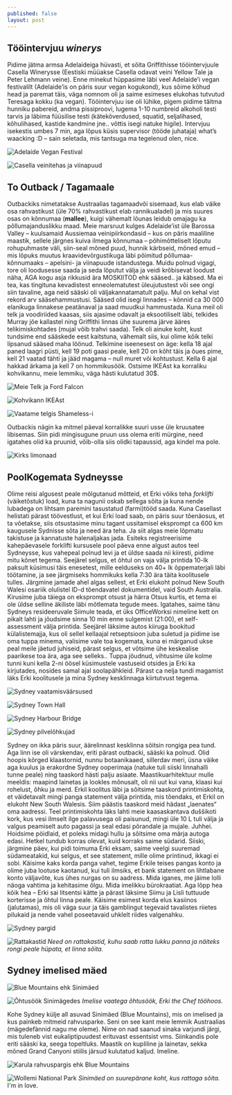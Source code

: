 ```yaml
---
published: false
layout: post
---
```


## Tööintervjuu _winerys_

Pidime jätma armsa Adelaideiga hüvasti, et sõita Griffithisse tööintervjuule Casella Winerysse (Eestiski müüakse Casella odavat veini Yellow Tale ja Peter Lehmann veine). Enne minekut hüppasime läbi veel Adelaide’i vegan festivalilt (Adelaide’is on päris suur vegan kogukond), kus sõime kõhud head ja paremat täis, väga nomnom oli ja saime esimeses elukohas tutvutud Teresaga kokku (ka vegan). Tööintervjuu ise oli lühike, pigem pidime täitma hunniku pabereid, andma pissiproovi, lugema 1-10 numbreid alkoholi testi tarvis ja läbima füüsilise testi (kätekõverdused, squatid, seljalihased, kõhulihased, kastide kandmine jne.. võttis isegi natuke higile). Intervjuu isekestis umbes 7 min, aga lõpus küsis supervisor (tööde juhataja) what’s waacking :D – sain seletada, mis tantsuga ma tegelenud olen, nice. 

![Adelaide Vegan Festival](/images/festivalil.jpg "Adelaide Vegan Festival")

![Casella veinitehas ja viinapuud](/images/casella.jpg "Casella veinitehas ja viinapuud")

## To Outback / Tagamaale

Outbackiks nimetatakse Austraalias tagamaadvõi sisemaad, kus elab väike osa rahvastikust (üle 70% rahvastikust elab rannikualadel) ja mis suures osas on kõnnumaa (**mallee**), kuigi vähemalt lõunas leidub omajagu ka põllumajanduslikku maad. Meie marsruut kulges Adelaide’ist üle Barossa Valley – kuulsamaid Aussiemaa veinipiirkondasid – kus on päris maaliline maastik, sellele järgnes kuiva ilmega kõnnumaa – põhimõtteliselt lõputu rohupuhmaste väli, siin-seal mõned puud, hunnik kärbseid, mõned emud – mis lõpuks muutus kraavidevõrgustikuga läbi põimitud põllumaa-kõnnumaaks – apelsini- ja viinapuude istandustega. Muidu polnud vigagi, tore oli loodusesse saada ja seda lõputut välja ja veidi krõbisevat loodust näha, AGA kogu asja rikkusid ära MOSKIITOD ehk sääsed.. ja käbsed. Ma ei tea, kas tingituna kevadistest enneolematutest üleujutustest või see ongi siin tavaline, aga neid sääski oli väljakannatamatult palju. Mul on kehal vist rekord arv sääsehammustusi. Sääsed olid isegi linnades – kõnnid ca 30 000 elanikuga linnakese peatänaval ja saad muudkui hammustada. Kuna meil oli telk ja voodiriided kaasas, siis ajasime odavalt ja eksootiliselt läbi, telkides Murray jõe kallastel ning Griffithi linnas ühe suurema järve ääres telikimiskohtades (mujal võib trahvi saada). Telk oli ainuke koht, kust tundsime end sääskede eest kaitstuna, vähemalt siis, kui olime kõik telki lipsanud sääsed maha löönud. Telkimine iseenesest on äge: kella 18 ajal paned laagri püsti, kell 19 poti gaasi peale, kell 20 on kõht täis ja õues pime, kell 21 vaatad tähti ja jääd magama – null muret või kohtustust. Kella 6 ajal hakkad ärkama ja kell 7 on hommikusöök. Ostsime IKEAst ka korraliku kohvikannu, meie lemmiku, väga hästi kulutatud 30$. 

![Meie Telk ja Ford Falcon](/images/erki_telgis.jpg "Meie Telk ja Ford Falcon")

![Kohvikann IKEAst](/images/kohviann.jpeg "Kohvikann IKEAst")

![Vaatame telgis Shameless-i](/images/telgis2.jpg "Vaatame telgis Shameless-i")

Outbackis nägin ka mitmel päeval korralikke suuri usse üle kruusatee libisemas. Siin pidi mingisugune pruun uss olema eriti mürgine, need igatahes olid ka pruunid, võib-olla siis olidki tapaussid, aga kindel ma pole. 

![Kirks limonaad](/images/kirks.jpeg "Kirks limonaad")

## PoolKogemata Sydneysse

Olime reisi algusest peale mõlgutanud mõtteid, et Erki võiks teha _forklifti_ (väiketõstuk) load, kuna ta nagunii oskab sellega sõita ja kuna nende lubadega on lihtsam paremini tasustatud (farmi)tööd saada. Kuna Casellast helistati pärast töövestlust, et kui Erki load saab, on päris suur tõenäosus, et ta võetakse, siis otsustasime minu tagant ussitamisel eksprompt ca 600 km kaugusele Sydnisse sõta ja need ära teha. Ja siit algas meie lõpmatu takistuse ja kannatuste halenaljakas jada. Esiteks registreerisime kahepäevasele forklifti kursusele pool päeva enne algust autos teel Sydneysse, kus vahepeal polnud levi ja et üldse saada nii kiiresti, pidime mitu kõnet tegema. Seejärel selgus, et õhtul on vaja välja printida 10-lk paksult küsimusi täis enesetest, mille eelduseks on 40+ lk õppematerjali läbi töötamine, ja see järgmiseks hommikuks kella 7:30 ära täita koolitusele tulles. Järgmine jamade ahel algas sellest, et Erki elukoht polnud New South Walesi osariik olulistel ID-d tõendavatel dokumentidel, vaid South Australia. Kirusime juba täiega on eksprompt otsust ja härra Otsus kurtis, et tema ei ole üldse selline äkiliste läbi mõtlemata tegude mees. Igatahes, saime tänu Sydneys resideeruvale Siimule teada, et üks OfficeWorksi nimeline kett on pikalt lahti ja jõudsime sinna 10 min enne sulgemist (21:00), et self-assessment välja printida. Seejärel läksime autos kiiruga bookitud külalistemajja, kus oli sellel kellaajal retseptsioon juba suletud ja pidime ise oma tuppa minema, valisime vale toa kogemata, kuna ei märganud ukse peal meile jäetud juhiseid, pärast selgus, et võtsime ühe keskealise paarikese toa ära, aga see selleks.. Tuppa jõudnud, vihtusime üle kolme tunni kuni kella 2-ni öösel küsimustele vastuseid otsides ja Erki ka kirjutades, nosides samal ajal soolapähkleid. Pärast ca nelja tundi magamist läks Erki koolitusele ja mina Sydney kesklinnaga kiirtutvust tegema.

![Sydney vaatamisväärsused](/images/sild_ooper.jpg "Sydney vaatamisväärsused")

![Sydney Town Hall](/images/linnahall.jpg "Sydney Town Hall")

![Sydney Harbour Bridge](/images/sild.jpg "Sydney Harbour Bridge")

![Sydney pilvelõhkujad](/images/Sydney_tornid.jpg "Sydney pilvelõhkujad")

Sydney on ikka päris suur, äärelinnast kesklinna sõitsin rongiga pea tund. Aga linn ise oli värskendav, eriti pärast outbacki, sääski ka polnud. Olid hoopis kõrged klaastornid, nunnu botaanikaaed, sillerdav meri, üsna väike aga kuulus ja erakordne Sydney ooperimaja (natuke tuli siiski linnahalli tunne peale) ning taaskord hästi palju asiaate. Maastikuarhitektuur mulle meeldis: maapind lainetas ja lookles mõnusalt, oli nii uut kui vana, klaasi kui rohelust, õhku ja merd. Erkil koolitus läbi ja sõitsime taaskord printimiskohta, et väidetavalt mingi panga statement välja printida, mis tõendaks, et Erkil on elukoht New South Walesis. Siim päästis taaskord meid hädast „laenates“ oma aadressi. Teel printimiskohta läks lahti meie kaasaskantava duššikoti kork, kus vesi ilmselt ilge palavusega oli paisunud, mingi üle 10 L tuli välja ja valgus peamiselt auto pagassi ja seal edasi põrandale ja mujale. Juhhei. Hoidsime  pöidlaid, et poleks midagi hullu ja sõitsime oma märja autoga edasi. Hetkel tundub korras olevat, kuid korraks saime südarid. Siiski, järgmine päev, kui pidi toimuma Erki eksam, saime veelgi suuremad südameatakid, kui selgus, et see statement, mille olime printinud, ikkagi ei sobi. Käisime kaks korda panga vahet, tegime Erkile teises pangas konto ja olime juba lootuse kaotanud, kui tuli ilmsiks, et bank statement on lihtlabane konto väljavõte, kus ühes nurgas on su aadress. Mida iganes, me jäime lolli näoga vahtima ja kehitasime õlgu. Mida imelikku bürokraatiat. Aga lõpp hea kõik hea – Erki sai litsentsi kätte ja pärast läksime Siimu ja Lisli tuttuude korterisse ja õhtul linna peale. Käisime esimest korda elus kasiinos (jalutamas), mis oli väga suur ja täis gamblingut tegevaid tavalistes riietes pilukaid ja nende vahel poseetavaid uhklelt riides valgenahku. 

![Sydney pargid](/images/lilled.jpg "Sydney pargid")

![Rattakastid](/images/bikelocks.jpg "Rattakastid")
_Need on rattakastid, kuhu saab ratta lukku panna ja näiteks rongi peale hüpata, et linna sõita._

## Sydney imelised mäed

![Blue Mountains ehk Sinimäed](/images/bluemnt_erki.jpg "Blue Mountains ehk Sinimäed")

![Õhtusöök Sinimägedes](/images/bluemnt_toit.jpg "Õhtusöök Sinimägedes")
_Imelise vaatega õhtusöök, Erki the Chef tööhoos._

Kohe Sydney külje all asuvad Sinimäed (Blue Mountains), mis on imelised ja kus painkeb mitmeid rahvusparke. Seni on see kant meie lemmik Austraalias (mägedefännid nagu me oleme). Nime on nad saanud sinaka varjundi järgi, mis tuleneb vist eukaliptipuudest erituvast essentsist vms. Siinkandis pole eriti sääski ka, seega topeltluks. Maastik on kupliline ja lainetav, sekka mõned Grand Canyoni stiilis järsud kulutatud kaljud. Imeline. 

![Karula rahvuspargis ehk Blue Mountains](/images/vaade_autoaknast.jpg "Karula rahvuspargis ehk Blue Mountains")

![Wollemi National Park](/images/view_bluemnt.jpg "Wollemi National Park")
_Sinimäed on suurepärane koht, kus rattaga sõita._ I'm in love.
